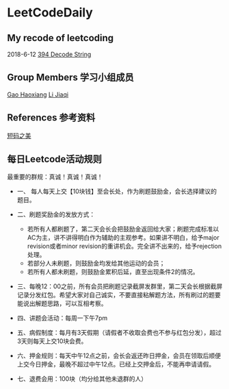 # LeetCodeDaily

## My recode of leetcoding
 2018-6-12 [394 Decode String](https://github.com/vivi3nli/LeetCodeDaily/blob/master/394_Decode_String_20180612.py)

## Group Members 学习小组成员

[Gao Haoxiang](hhttps://github.com/pluto-the-lost/LeetCode)
[Li Jiaqi](https://github.com/LiJiaqi96/Play-with-Leetcode)

## References 参考资料

[短码之美](https://book.douban.com/subject/5416095/)

## 每日Leetcode活动规则

最重要的群规：真诚！真诚！真诚！

- 一、 每人每天上交【10块钱】至会长处，作为刷题鼓励金，会长选择建议的题目。

- 二、刷题奖励金的发放方式：
  - 若所有人都刷题了，第二天会长会把鼓励金返回给大家；刷题完成标准以AC为主，讲不讲得明白作为辅助的主观参考。如果讲不明白，给予major revision或者minor revision的重讲机会。完全讲不出来的，给予rejection处理。
  - 若部分人未刷题，则鼓励金均发给其他运动的会员；
  - 若所有人都未刷题，则鼓励金累积后延，直至出现条件2的情况。
- 三、每晚12：00之前，所有会员把刷题记录截屏发群里，第二天会长根据截屏记录分发红包。希望大家对自己诚实，不要直接粘解题方法，所有刷过的题要能说出解题思路，可以互相考察。
- 四、讲题会活动：每周一下午7pm
- 五、病假制度：每月有3天假期（请假者不收取会费也不参与红包分发），超过3天则每天上交10块会费。
- 六、押金规则：每天中午12点之前，会长会返还昨日押金，会员在领取后顺便上交今日押金，最晚不超过中午12点。已经上交押金后，不能再申请请假。
- 七、退费会用：100块（均分给其他未退群的人）
